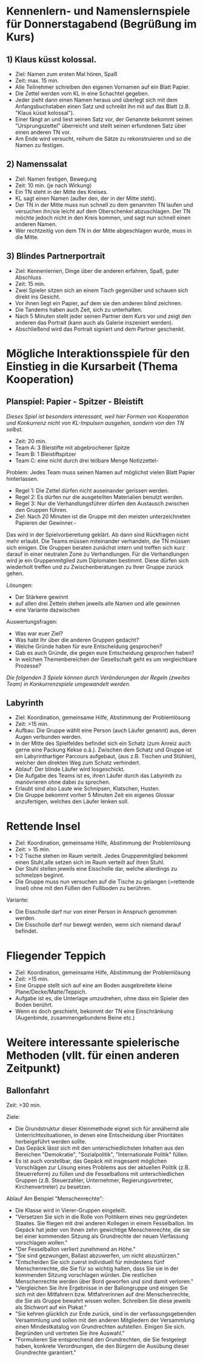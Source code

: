 # Kennenlern- und Namenslernspiele für Donnerstagabend (Begrüßung im Kurs)


## 1) Klaus küsst kolossal.

- Ziel: Namen zum ersten Mal hören, Spaß
- Zeit: max. 15 min.
- Alle Teilnehmer schreiben den eigenen Vornamen auf ein Blatt Papier.
- Die Zettel werden vom KL in eine Schachtel gegeben.
- Jeder zieht dann einen Namen heraus und überlegt sich mit dem Anfangsbuchstaben einen Satz und schreibt ihn mit auf das Blatt (z.B. "Klaus küsst kolossal").
- Einer fängt an und liest seinen Satz vor, der Genannte bekommt seinen "Ursprungszettel" überreicht und stellt seinen erfundenen Satz über einen anderen TN vor.
- Am Ende wird versucht, reihum die Sätze zu rekonstruieren und so die Namen zu festigen.


## 2) Namenssalat

- Ziel: Namen festigen, Bewegung
- Zeit: 10 min. (je nach Wirkung)
- Ein TN steht in der Mitte des Kreises.
- KL sagt einen Namen (außer den, der in der Mitte steht).
- Der TN in der Mitte muss nun schnell zu dem genannten TN laufen und versuchen ihn/sie leicht auf dem Oberschenkel abzuschlagen.
 Der TN möchte jedoch nicht in den Kreis kommen, und sagt nun schnell einen anderen Namen.
- Wer rechtzeitig von dem TN in der Mitte abgeschlagen wurde, muss in die Mitte.


## 3) Blindes Partnerportrait

- Ziel: Kennenlernen, Dinge über die anderen erfahren, Spaß, guter Abschluss
- Zeit: 15 min.
- Zwei Spieler sitzen sich an einem Tisch gegenüber und schauen sich direkt ins Gesicht.
- Vor ihnen liegt ein Papier, auf dem sie den anderen blind zeichnen.
- Die Tandems haben auch Zeit, sich zu unterhalten.
- Nach 5 Minuten stellt jeder seinen Partner dem Kurs vor und zeigt den anderen das Portrait (kann auch als Galerie inszeniert werden).
- Abschließend wird das Portrait signiert und dem Partner geschenkt.



# Mögliche Interaktionsspiele für den Einstieg in die Kursarbeit (Thema Kooperation)


## Planspiel: Papier - Spitzer - Bleistift

*Dieses Spiel ist besonders interessant, weil hier Formen von Kooperation und Konkurrenz nicht von KL-Impulsen ausgehen, sondern von den TN selbst.*

- Zeit: 20 min.
- Team A:  3 Bleistifte mit abgebrochener Spitze
- Team B: 1 Bleistiftspitzer
- Team C: eine nicht durch drei teilbare Menge Notizzettel-

Problem: Jedes Team muss seinen Namen auf möglichst vielen Blatt Papier hinterlassen.

- Regel 1: Die Zettel dürfen nicht auseinander gerissen werden.
- Regel 2: Es dürfen nur die ausgeteilten Materialien benutzt werden.
- Regel 3: Nur die Verhandlungsführer dürfen den Austausch zwischen den Gruppen führen.
- Ziel: Nach 20 Minuten ist die Gruppe mit den meisten unterzeichneten Papieren der Gewinner.-

Das wird in der Spielvorbereitung geklärt.
Ab dann sind Rückfragen nicht mehr erlaubt.
Die Teams müssen miteinander verhandeln, die TN müssen sich einigen.
Die Gruppen beraten zunächst intern und treffen sich kurz darauf in einer neutralen Zone zu Verhandlungen.
Für die Verhandlungen wird je ein Gruppenmitglied zum Diplomaten bestimmt.
Diese dürfen sich wiederholt treffen und zu Zwischenberatungen zu Ihrer Gruppe zurück gehen.

Lösungen:
- Der Stärkere gewinnt
- auf allen drei Zetteln stehen jeweils alle Namen und alle gewinnen
- eine Variante dazwischen

Auswertungsfragen:
- Was war euer Ziel?
- Was habt Ihr über die anderen Gruppen gedacht?
- Welche Gründe haben für eure Entscheidung gesprochen?
- Gab es auch Gründe, die gegen eure Entscheidung gesprochen haben?
- In welchen Themenbereichen der Gesellschaft geht es um vergleichbare Prozesse?



*Die folgenden 3 Spiele können durch Veränderungen der Regeln (zweites Team) in Konkurrenzspiele umgewandelt werden.*


## Labyrinth

- Ziel: Koordination, gemeinsame Hilfe, Abstimmung der Problemlösung
- Zeit: >15 min.
- Aufbau: Die Gruppe wählt eine Person (auch Läufer genannt) aus, deren Augen verbunden werden.
- In der Mitte des Spielfeldes befindet sich ein Schatz (zum Anreiz auch gerne eine Packung Kekse o.ä.). Zwischen dem Schatz und Gruppe ist ein Labyrinthartiger Parcours aufgebaut, (aus z.B. Tischen und Stühlen), welcher den direkten Weg zum Schatz verhindert.
- Ablauf: Der blinde Läufer wird losgeschickt.
- Die Aufgabe des Teams ist es, ihren Läufer durch das Labyrinth zu manövrieren ohne dabei zu sprechen.
- Erlaubt sind also Laute wie Schnipsen, Klatschen, Husten.
- Die Gruppe bekommt vorher 5 Minuten Zeit ein eigenes Glossar anzufertigen, welches den Läufer lenken soll.


# Rettende Insel

- Ziel: Koordination, gemeinsame Hilfe, Abstimmung der Problemlösung
- Zeit: > 15 min.
- 1-2 Tische stehen im Raum verteilt. Jedes Gruppenmitglied bekommt einen Stuhl,alle setzen sich im Raum verteilt auf ihren Stuhl.
- Der Stuhl stellen jeweils eine Eisscholle dar, welche allerdings zu schmelzen beginnt.
- Die Gruppe muss nun versuchen auf die Tische zu gelangen (=rettende Insel) ohne mit den Füßen den Fußboden zu berühren.

Variante:
- Die Eisscholle darf nur von einer Person in Anspruch genommen werden.
- Die Eisscholle darf nur bewegt werden, wenn sich niemand darauf befindet.


# Fliegender Teppich

- Ziel: Koordination, gemeinsame Hilfe, Abstimmung der Problemlösung
- Zeit: >15 min.
- Eine Gruppe stellt sich auf eine am Boden ausgebreitete kleine Plane/Decke/Matte/Teppich.
- Aufgabe ist es, die Unterlage umzudrehen, ohne dass ein Spieler den Boden berührt.
- Wenn es doch geschieht, bekommt der TN eine Einschränkung (Augenbinde, zusammengebundene Beine etc.)


# Weitere interessante spielerische Methoden (vllt. für einen anderen Zeitpunkt)


## Ballonfahrt

Zeit: >30 min.

Ziele:
- Die Grundstruktur dieser Kleinmethode eignet sich für annähernd alle Unterrichtssituationen, in denen eine Entscheidung über Prioritäten herbeigeführt werden sollte.
- Das Gepäck lässt sich mit den unterschiedlichsten Inhalten aus den Bereichen "Demokratie", "Sozialpolitik", "Internationale Politik" füllen.
- Es ist auch vorstellbar, das Gepäck mit insgesamt möglichen Vorschlägen zur Lösung eines Problems aus der aktuellen Politik (z.B. Steuerreform) zu füllen und die Fesselballons mit unterschiedlichen Gruppen (z.B. Steuerzahler, Unternehmer, Regierungsvertreter, Kirchenvertreter) zu besetzen.


Ablauf Am Beispiel "Menschenrechte":

- Die Klasse wird in Vierer-Gruppen eingeteilt.
- "Versetzen Sie sich in die Rolle von Politikern eines neu gegründeten Staates. Sie fliegen mit drei anderen Kollegen in einem Fesselballon. Im Gepäck hat jeder von Ihnen zehn gewichtige Menschenrechte, die sie bei einer kommenden Sitzung als Grundrechte der neuen Verfassung vorschlagen wollen."
- "Der Fesselballon verliert zunehmend an Höhe."
- "Sie sind gezwungen, Ballast abzuwerfen, um nicht abzustürzen."
- "Entscheiden Sie sich zuerst individuell für mindestens fünf Menschenrechte, die Sie für so wichtig halten, dass Sie sie in der kommenden Sitzung vorschlagen würden. Die restlichen Menschenrechte werden über Bord geworfen und sind damit verloren."
- "Vergleichen Sie ihre Ergebnisse in der Ballongruppe und einigen Sie sich mit den Mitfahrern bzw. Mitfahrerinnen auf drei Menschenrechte, die Sie als Gruppe bewahrt wissen wollen. Schreiben Sie diese jeweils als Stichwort auf ein Plakat."
- "Sie kehren glücklich zur Erde zurück, sind in der verfassungsgebenden Versammlung und sollen mit den anderen Mitgliedern der Versammlung einen Mindestkatalog von Grundrechten aufstellen. Einigen Sie sich. Begründen und vertreten Sie ihre Auswahl."
- "Formulieren Sie entsprechend den Grundrechten, die Sie festgelegt haben, konkrete Verordnungen, die den Bürgern die Ausübung dieser Grundrechte garantiert."
